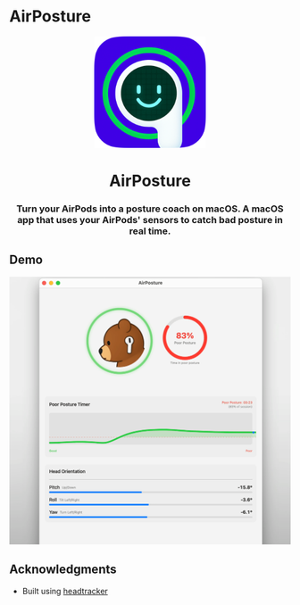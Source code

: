 # AirPosture



<p align="center">
<img src="App-Assets/A1.png" width="200" height="200" />
<h1 align="center">AirPosture</h1>
<h3 align="center">Turn your AirPods into a posture coach on macOS. A macOS app that uses your AirPods' sensors to catch bad posture in real time.</h3> 
</p>

## Demo

<div align="center">
    <img src="App-Assets/Air.gif" alt="demo" width="700" />
</div>


## Acknowledgments

- Built using [headtracker](https://github.com/ctxzz/HeadTrackerApp)
